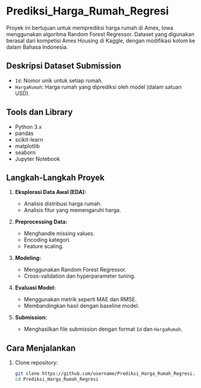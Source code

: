 # Prediksi_Harga_Rumah_Regresi

Proyek ini bertujuan untuk memprediksi harga rumah di Ames, Iowa menggunakan algoritma Random Forest Regressor. Dataset yang digunakan berasal dari kompetisi Ames Housing di Kaggle, dengan modifikasi kolom ke dalam Bahasa Indonesia.

## Deskripsi Dataset Submission

- `Id`: Nomor unik untuk setiap rumah.
- `HargaRumah`: Harga rumah yang diprediksi oleh model (dalam satuan USD).

## Tools dan Library

- Python 3.x
- pandas
- scikit-learn
- matplotlib
- seaborn
- Jupyter Notebook

## Langkah-Langkah Proyek

1. **Eksplorasi Data Awal (EDA):**
   - Analisis distribusi harga rumah.
   - Analisis fitur yang memengaruhi harga.

2. **Preprocessing Data:**
   - Menghandle missing values.
   - Encoding kategori.
   - Feature scaling.

3. **Modeling:**
   - Menggunakan Random Forest Regressor.
   - Cross-validation dan hyperparameter tuning.

4. **Evaluasi Model:**
   - Menggunakan metrik seperti MAE dan RMSE.
   - Membandingkan hasil dengan baseline model.

5. **Submission:**
   - Menghasilkan file submission dengan format `Id` dan `HargaRumah`.

## Cara Menjalankan

1. Clone repository:
   ```bash
   git clone https://github.com/username/Prediksi_Harga_Rumah_Regresi.git
   cd Prediksi_Harga_Rumah_Regresi
